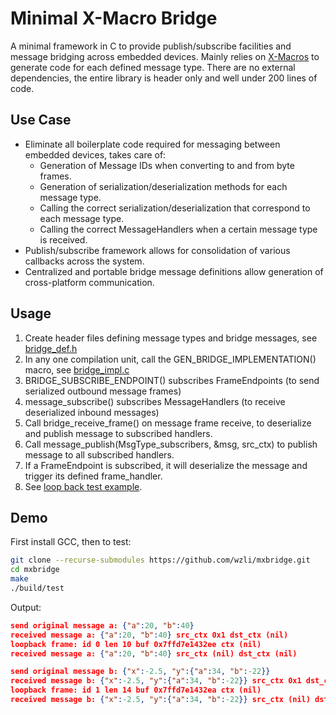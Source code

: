 # Minimal X-Macro Bridge
A minimal framework in C to provide publish/subscribe facilities and message bridging across embedded devices. Mainly relies on [X-Macros](https://en.wikipedia.org/wiki/X_Macro) to generate code for each defined message type. There are no external dependencies, the entire library is header only and well under 200 lines of code. 

## Use Case
- Eliminate all boilerplate code required for messaging between embedded devices, takes care of:
    - Generation of Message IDs when converting to and from byte frames.
    - Generation of serialization/deserialization methods for each message type.
    - Calling the correct serialization/deserialization that correspond to each message type.
    - Calling the correct MessageHandlers when a certain message type is received.
- Publish/subscribe framework allows for consolidation of various callbacks across the system.
- Centralized and portable bridge message definitions allow generation of cross-platform communication.

## Usage
1. Create header files defining message types and bridge messages, see [bridge_def.h](./include/bridge_def.h)
2. In any one compilation unit, call the GEN_BRIDGE_IMPLEMENTATION() macro, see [bridge_impl.c](./src/bridge_impl.c)
3. BRIDGE_SUBSCRIBE_ENDPOINT() subscribes FrameEndpoints (to send serialized outbound message frames)
4. message_subscribe() subscribes MessageHandlers (to receive deserialized inbound messages)
5. Call bridge_receive_frame() on message frame receive, to deserialize and publish message to subscribed handlers.
6. Call message_publish(MsgType_subscribers, &msg, src_ctx) to publish message to all subscribed handlers.
7. If a FrameEndpoint is subscribed, it will deserialize the message and trigger its defined frame_handler.
8. See [loop back test example](./src/test.c).

## Demo
First install GCC, then to test:
```bash
git clone --recurse-submodules https://github.com/wzli/mxbridge.git
cd mxbridge
make
./build/test
```
Output:
```json
send original message a: {"a":20, "b":40}
received message a: {"a":20, "b":40} src_ctx 0x1 dst_ctx (nil)
loopback frame: id 0 len 10 buf 0x7ffd7e1432ee ctx (nil)
received message a: {"a":20, "b":40} src_ctx (nil) dst_ctx (nil)

send original message b: {"x":-2.5, "y":{"a":34, "b":-22}}
received message b: {"x":-2.5, "y":{"a":34, "b":-22}} src_ctx 0x1 dst_ctx (nil)
loopback frame: id 1 len 14 buf 0x7ffd7e1432ea ctx (nil)
received message b: {"x":-2.5, "y":{"a":34, "b":-22}} src_ctx (nil) dst_ctx (nil)
```

